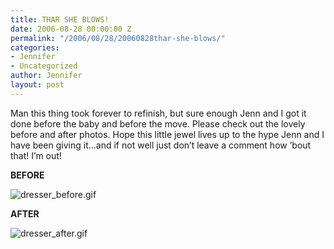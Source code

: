 ```yaml
---
title: THAR SHE BLOWS!
date: 2006-08-28 00:00:00 Z
permalink: "/2006/08/28/20060828thar-she-blows/"
categories:
- Jennifer
- Uncategorized
author: Jennifer
layout: post
---
```


Man this thing took forever to refinish, but sure enough Jenn and I got it done before the baby and before the move. Please check out the lovely before and after photos. Hope this little jewel lives up to the hype Jenn and I have been giving it&#8230;and if not well just don&#8217;t leave a comment how &#8217;bout that! I&#8217;m out!

**BEFORE**

<img id="image10" alt="dresser_before.gif" src="http://static.squarespace.com/static/50db6bb3e4b015296cd43789/50dfa5b1e4b0dc6320e0b5ea/50dfa5b1e4b0dc6320e0b5f2/1156772171000/?format=original" />

**AFTER**

<img id="image11" alt="dresser_after.gif" src="http://static.squarespace.com/static/50db6bb3e4b015296cd43789/50dfa5b1e4b0dc6320e0b5ea/50dfa5b1e4b0dc6320e0b5f5/1156772321000/?format=original" />
